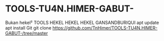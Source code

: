 # TOOLS-TU4N.HIMER-GABUT-
Bukan hekel²
TOOLS HEKEL HEKEL HEKEL GANSANDBURIQUI
apt update 
apt install Git 
git clone https://github.com/TnHimer/TOOLS-TU4N.HIMER-GABUT-/tree/master
